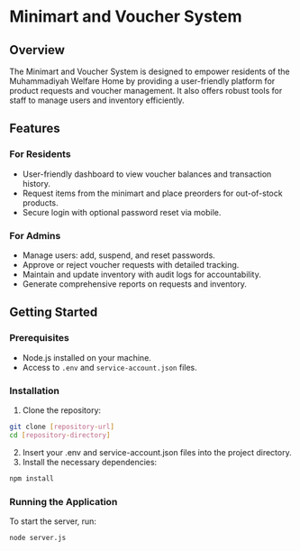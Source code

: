 # Minimart and Voucher System

## Overview
The Minimart and Voucher System is designed to empower residents of the Muhammadiyah Welfare Home by providing a user-friendly platform for product requests and voucher management. It also offers robust tools for staff to manage users and inventory efficiently.

## Features

### For Residents
- User-friendly dashboard to view voucher balances and transaction history.
- Request items from the minimart and place preorders for out-of-stock products.
- Secure login with optional password reset via mobile.

### For Admins
- Manage users: add, suspend, and reset passwords.
- Approve or reject voucher requests with detailed tracking.
- Maintain and update inventory with audit logs for accountability.
- Generate comprehensive reports on requests and inventory.

## Getting Started

### Prerequisites
- Node.js installed on your machine.
- Access to `.env` and `service-account.json` files.

### Installation
1. Clone the repository:
  ```bash
  git clone [repository-url]
  cd [repository-directory]
  ```

2. Insert your .env and service-account.json files into the project directory.
3. Install the necessary dependencies:
  ```bash
  npm install
  ```

### Running the Application
To start the server, run:
  ```bash
  node server.js
  ```
